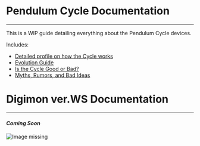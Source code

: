 # Pendulum Cycle Documentation
-----

This is a WIP guide detailing everything about the Pendulum Cycle devices.

Includes:
- [Detailed profile on how the Cycle works]({{site.baseurl}}/resources/cycle/index)
- [Evolution Guide](https://docs.google.com/spreadsheets/d/1_29MaSDrVyq3mdV_eAEQcQYbdcmmB5U-17CdGEzVYmE/edit?usp=sharing)
- [Is the Cycle Good or Bad?]({{site.baseurl}}/resources/cycle/verdict)
- [Myths, Rumors, and Bad Ideas]({{site.baseurl}}/resources/cycle/struggle)

# Digimon ver.WS Documentation
-----

#### _Coming Soon_

![Image missing]({{site.baseurl}}/hosting/digimon-lcd-colored/tama4.png)
